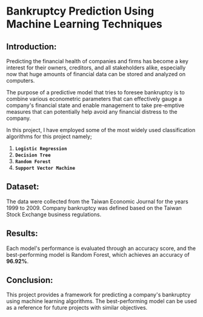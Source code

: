 # Bankruptcy Prediction Using Machine Learning Techniques

## Introduction:
Predicting the financial health of companies and firms has become a key interest for their owners, creditors, and all stakeholders alike, especially now that huge amounts of financial data can be stored and analyzed on computers.

The purpose of a predictive model that tries to foresee bankruptcy is to combine various econometric parameters that can effectively gauge a company's financial state and enable management to take pre-emptive measures that can potentially help avoid any financial distress to the company.

In this project, I have employed some of the most widely used classification algorithms for this project namely;

1. **`Logistic Regression`**
2. **`Decision Tree`**
3. **`Random Forest`**
4. **`Support Vector Machine`**

## Dataset:
The data were collected from the Taiwan Economic Journal for the years 1999 to 2009. Company bankruptcy was defined based on the Taiwan Stock Exchange business regulations.

## Results:
Each model's performance is evaluated through an accuracy score, and the best-performing model is Random Forest, which achieves an accuracy of **96.92%**.

## Conclusion:
This project provides a framework for predicting a company's bankruptcy using machine learning algorithms. The best-performing model can be used as a reference for future projects with similar objectives.
